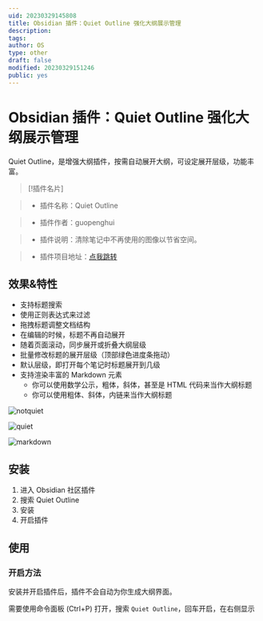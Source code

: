 ```yaml
---
uid: 20230329145808
title: Obsidian 插件：Quiet Outline 强化大纲展示管理
description:
tags:
author: OS
type: other
draft: false
modified: 20230329151246
public: yes
---
```


# Obsidian 插件：Quiet Outline 强化大纲展示管理

Quiet Outline，是增强大纲插件，按需自动展开大纲，可设定展开层级，功能丰富。

> [!插件名片]

> -   插件名称：Quiet Outline

> -   插件作者：guopenghui

> -   插件说明：清除笔记中不再使用的图像以节省空间。

> -   插件项目地址：[点我跳转](https://github.com/ozntel/oz-clear-unused-images-obsidian)

## 效果&特性

-   支持标题搜索
-   使用正则表达式来过滤
-   拖拽标题调整文档结构
-   在编辑的时候，标题不再自动展开
-   随着页面滚动，同步展开或折叠大纲层级
-   批量修改标题的展开层级（顶部绿色进度条拖动）
-   默认层级，即打开每个笔记时标题展开到几级
-   支持渲染丰富的 Markdown 元素
    -   你可以使用数学公示，粗体，斜体，甚至是 HTML 代码来当作大纲标题
    -   你可以使用粗体、斜体，内链来当作大纲标题

![notquiet](https://s1.vika.cn/space/2023/03/15/21d9759419804eb691add585e239ffe4)

![quiet](https://s1.vika.cn/space/2023/03/15/53a842911ce3466088fbc5ae6d2a96b8)

![markdown](https://s1.vika.cn/space/2023/03/15/6b4d47f92b32434f950330c3b1e6f9df)

## 安装

1. 进入 Obsidian 社区插件
2. 搜索 Quiet Outline
3. 安装
4. 开启插件

## 使用

### 开启方法

安装并开启插件后，插件不会自动为你生成大纲界面。

需要使用命令面板 (Ctrl+P) 打开，搜索 `Quiet Outline`，回车开启，在右侧显示
